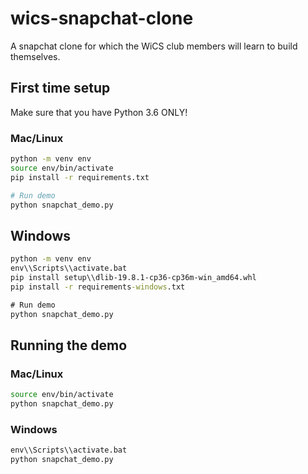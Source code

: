 # wics-snapchat-clone
A snapchat clone for which the WiCS club members will learn to build themselves.

## First time setup
Make sure that you have Python 3.6 ONLY!

### Mac/Linux
```bash
python -m venv env
source env/bin/activate
pip install -r requirements.txt

# Run demo
python snapchat_demo.py
```

## Windows
```bat
python -m venv env
env\\Scripts\\activate.bat
pip install setup\\dlib-19.8.1-cp36-cp36m-win_amd64.whl
pip install -r requirements-windows.txt

# Run demo
python snapchat_demo.py
```

## Running the demo

### Mac/Linux
```bash
source env/bin/activate
python snapchat_demo.py
```

### Windows
```bat
env\\Scripts\\activate.bat
python snapchat_demo.py
```